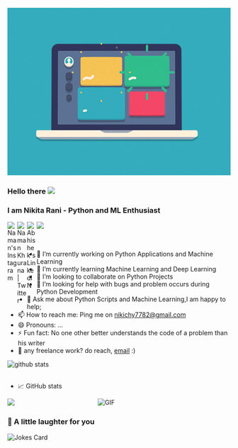 ![](./index.gif)
### Hello there <img src="https://raw.githubusercontent.com/MartinHeinz/MartinHeinz/master/wave.gif" width="30px"> 
### I am Nikita Rani - Python and ML Enthusiast 
<a href="https://www.instagram.com/nikichy_/">
  <img align="left" alt="Naman's Instagram" width="22px" src="https://raw.githubusercontent.com/hussainweb/hussainweb/main/icons/instagram.png" />
</a>

<a href="https://twitter.com/NikitaR19994894">
  <img align="left" alt="Naman Khurana | Twitter" width="22px" src="https://raw.githubusercontent.com/peterthehan/peterthehan/master/assets/twitter.svg" />
</a>
<a href="https://www.linkedin.com/in/">
  <img align="left" alt="Abhishek's LinkedIN" width="22px" src="https://raw.githubusercontent.com/peterthehan/peterthehan/master/assets/linkedin.svg" />
</a>

![](https://visitor-badge.glitch.me/badge?page_id=nikichy.nikichy)

<br />
 

- 🔭 I’m currently working on Python Applications and Machine Learning
- 🌱 I’m currently learning Machine Learning and Deep Learning
- 👯 I’m looking to collaborate on Python Projects
- 🤔 I’m looking for help with bugs and problem occurs during Python Development
- 💬 Ask me about Python Scripts and Machine Learning,I am happy to help;
- 📫 How to reach me: Ping me on nikichy7782@gmail.com
- 😄 Pronouns: ...
- ⚡ Fun fact: No one other better understands the code of a problem than his writer
- 💼 any freelance work? do reach, [email](mailto:nikichy7782@gmail.com) :)

<!--  <img align="right" alt="GIF" src="https://github.com/abhisheknaiidu/abhisheknaiidu/blob/master/code.gif?raw=true" width="300" height="220" /> -->
 


<!-- Actual text -->
<div>
<img src="https://github-readme-stats.vercel.app/api?username=nikichy&show_icons=true&theme=radical&count_private=true" alt="github stats"/>

<!-- <img src="https://github-readme-stats.vercel.app/api/top-langs?username=nikichy"/> -->
  
</div>
<br/>


- 📈 GitHub stats
<div><img src="https://github-readme-streak-stats.herokuapp.com/?user=nikichy&theme=dracula"/>
 <img align="right" alt="GIF" src="https://github.com/abhisheknaiidu/abhisheknaiidu/blob/master/code.gif?raw=true" width="300" height="200" />
</div>








### 🙊 A little laughter for you
![Jokes Card](https://readme-jokes.vercel.app/api?theme=dracula)

